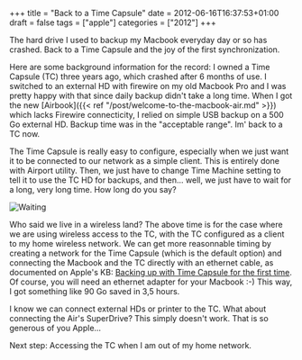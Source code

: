 +++
title = "Back to a Time Capsule"
date = 2012-06-16T16:37:53+01:00
draft = false
tags = ["apple"]
categories = ["2012"]
+++

The hard drive I used to backup my Macbook everyday day or so has crashed. Back to a Time Capsule and the joy of the first synchronization.

Here are some background information for the record: I owned a Time Capsule (TC) three years ago, which crashed after 6 months of use. I switched to an external HD with firewire on my old Macbook Pro and I was pretty happy with that since daily backup didn't take a long time. When I got the new [Airbook]({{< ref "/post/welcome-to-the-macbook-air.md" >}}) which lacks Firewire connecticity, I relied on simple USB backup on a 500 Go external HD. Backup time was in the "acceptable range". Im' back to a TC now.

The Time Capsule is really easy to configure, especially when we just want it to be connected to our network as a simple client. This is entirely done with Airport utility. Then, we just have to change Time Machine setting to tell it to use the TC HD for backups, and then... well, we just have to wait for a long, very long time. How long do you say?

![Waiting](/img/20120615230808.png)

Who said we live in a wireless land? The above time is for the case where we are using wireless access to the TC, with the TC configured as a client to my home wireless network. We can get more reasonnable timing by creating a network for the Time Capsule (which is the default option) and connecting the Macbook and the TC directly with an ethernet cable, as documented on Apple's KB: [Backing up with Time Capsule for the first time](http://support.apple.com/kb/HT1175). Of course, you will need an ethernet adapter for your Macbook :-) This way, I got something like 90 Go saved in 3,5 hours.

I know we can connect external HDs or printer to the TC. What about connecting the Air's SuperDrive? This simply doesn't work. That is so generous of you Apple...

Next step: Accessing the TC when I am out of my home network.
